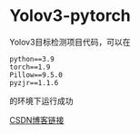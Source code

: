 # Yolov3-pytorch
Yolov3目标检测项目代码，可以在
````
python==3.9
torch==1.9
Pillow==9.5.0
pyzjr==1.1.6
````
的环境下运行成功

[CSDN博客链接](https://blog.csdn.net/m0_62919535/article/details/132639078)
